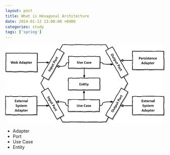 ```yaml
---
layout: post
title: What is Hexagonal Architecture
date: 2024-01-12 13:00:00 +0900
categories: study
tags: ['spring']
---
```


![Hexagonal Architecture](/assets/image/hexagonal-architecture.webp)

- Adapter
- Port
- Use Case
- Entity
